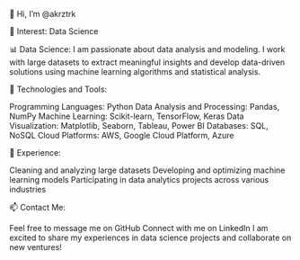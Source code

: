 👋 Hi, I’m @akrztrk

👀 Interest: Data Science

📊 Data Science: I am passionate about data analysis and modeling. I work with large datasets to extract meaningful insights and develop data-driven solutions using machine learning algorithms and statistical analysis.

🔧 Technologies and Tools:

Programming Languages: Python
Data Analysis and Processing: Pandas, NumPy
Machine Learning: Scikit-learn, TensorFlow, Keras
Data Visualization: Matplotlib, Seaborn, Tableau, Power BI
Databases: SQL, NoSQL
Cloud Platforms: AWS, Google Cloud Platform, Azure

💼 Experience:

Cleaning and analyzing large datasets
Developing and optimizing machine learning models
Participating in data analytics projects across various industries

📫 Contact Me:

Feel free to message me on GitHub
Connect with me on LinkedIn
I am excited to share my experiences in data science projects and collaborate on new ventures!


<!---
akrztrk/akrztrk is a ✨ special ✨ repository because its `README.md` (this file) appears on your GitHub profile.
You can click the Preview link to take a look at your changes.
--->
